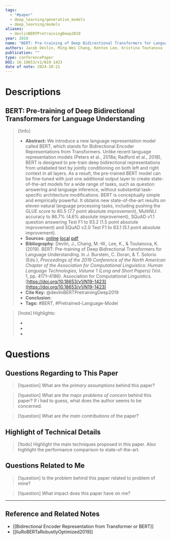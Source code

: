 ```yaml
---
tags:
  - "#paper"
  - deep_learning/generative_models
  - deep_learning/models
aliases:
  - devlinBERTPretrainingDeep2019
year: 2019
name: "BERT: Pre-training of Deep Bidirectional Transformers for Language Understanding"
authors: Jacob Devlin, Ming-Wei Chang, Kenton Lee, Kristina Toutanova
publication: ""
type: conferencePaper
DOI: 10.18653/v1/N19-1423
date of note: 2024-10-21
---
```

# Descriptions

## BERT: Pre-training of Deep Bidirectional Transformers for Language Understanding 
> [!info] 
> - **Abstract:** We introduce a new language representation model called BERT, which stands for Bidirectional Encoder Representations from Transformers. Unlike recent language representation models (Peters et al., 2018a; Radford et al., 2018), BERT is designed to pre-train deep bidirectional representations from unlabeled text by jointly conditioning on both left and right context in all layers. As a result, the pre-trained BERT model can be fine-tuned with just one additional output layer to create state-of-the-art models for a wide range of tasks, such as question answering and language inference, without substantial task-specific architecture modifications. BERT is conceptually simple and empirically powerful. It obtains new state-of-the-art results on eleven natural language processing tasks, including pushing the GLUE score to 80.5 (7.7 point absolute improvement), MultiNLI accuracy to 86.7% (4.6% absolute improvement), SQuAD v1.1 question answering Test F1 to 93.2 (1.5 point absolute improvement) and SQuAD v2.0 Test F1 to 83.1 (5.1 point absolute improvement). 
> - **Sources**: [online](http://zotero.org/users/13492210/items/IET3J4TI) [local](zotero://select/library/items/IET3J4TI) [pdf](file:////home/lukexie/Documents/Papers/storage/CMYVZ98U/Devlin%20et%20al.%20-%202019%20-%20BERT%20Pre-training%20of%20Deep%20Bidirectional%20Transform.pdf) 
> - **Bibliography**: Devlin, J., Chang, M.-W., Lee, K., & Toutanova, K. (2019). BERT: Pre-training of Deep Bidirectional Transformers for Language Understanding. In J. Burstein, C. Doran, & T. Solorio (Eds.), _Proceedings of the 2019 Conference of the North American Chapter of the Association for Computational Linguistics: Human Language Technologies, Volume 1 (Long and Short Papers)_ (Vol. 1, pp. 4171–4186). Association for Computational Linguistics. [https://doi.org/10.18653/v1/N19-1423](https://doi.org/10.18653/v1/N19-1423)
> - **Cite Key:** @devlinBERTPretrainingDeep2019 
> - **Conclusion**:
> - **Tags:** #BERT, #Pretrained-Language-Model


>[!note] Highlights:
>
>-
>-
>-



# Questions
## Questions Regarding to This Paper


>[!question] 
>What are the *primary assumptions* behind this paper?



>[!question]
>What are the major *problems of concern* behind this paper? If i had to guess, what does the author seems to be concerned. 




>[!question]
>What are *the main contributions* of the paper?



## Highlight of Technical Details


>[!todo]
>Highlight the main techniques proposed in this paper. Also highlight the performance comparison to state-of-the-art.



## Questions Related to Me


> [!question] 
> Is the problem behind this paper related to problem of mine?



> [!question] 
> What impact does this paper have on me?




----

## Reference and Related Notes


- [[Bidirectional Encoder Representation from Transformer or BERT]]
- [[liuRoBERTaRobustlyOptimized2019]]